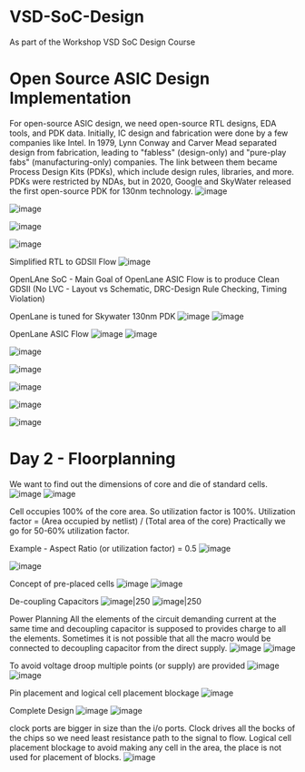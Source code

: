 # VSD-SoC-Design
As part of the Workshop VSD SoC Design Course

# Open Source ASIC Design Implementation
For open-source ASIC design, we need open-source RTL designs, EDA tools, and PDK data. Initially, IC design and fabrication were done by a few companies like Intel. In 1979, Lynn Conway and Carver Mead separated design from fabrication, leading to "fabless" (design-only) and "pure-play fabs" (manufacturing-only) companies. The link between them became Process Design Kits (PDKs), which include design rules, libraries, and more. PDKs were restricted by NDAs, but in 2020, Google and SkyWater released the first open-source PDK for 130nm technology.
![image](https://github.com/user-attachments/assets/e94b1c5a-5e51-40b4-bb47-6633115abf76)

![image](https://github.com/user-attachments/assets/fec528c9-be35-436d-b448-82ea3c9e8e81)

![image](https://github.com/user-attachments/assets/4e76b484-d85c-4083-8d99-1b7bbd87b0f1)

![image](https://github.com/user-attachments/assets/8b928e35-29d7-4d3b-9ae9-a4b8f2446cdd)

Simplified RTL to GDSII Flow
![image](https://github.com/user-attachments/assets/8d48bd4f-00e8-46ae-a130-7322b6b64ea5)

OpenLAne SoC -
Main Goal of OpenLane ASIC Flow is to produce Clean GDSII (No LVC - Layout vs Schematic, DRC-Design Rule Checking, Timing Violation)

OpenLane is tuned for Skywater 130nm PDK
![image](https://github.com/user-attachments/assets/b3a11f7c-f1e3-4ca0-b048-b8e5b0a9e44b)
![image](https://github.com/user-attachments/assets/16010a59-1c92-4b62-8b66-46f60cbd5f9b)

OpenLane ASIC Flow
![image](https://github.com/user-attachments/assets/710580c7-4ba1-495d-8d2e-64b6654e902c)
![image](https://github.com/user-attachments/assets/ca91f45a-8b4c-4c45-a021-342fb412148a)

![image](https://github.com/user-attachments/assets/4f09af0e-c2ca-46ba-8453-7b88ae26ac0f)

![image](https://github.com/user-attachments/assets/fc2e40bd-5395-4154-bc20-c2becac84a87)

![image](https://github.com/user-attachments/assets/f4c210c8-23f3-48dd-823a-92e2615ebbb8)

![image](https://github.com/user-attachments/assets/89ce5bb9-933d-471e-8df8-c03259956cc5)

![image](https://github.com/user-attachments/assets/f2300c92-99ff-4219-9c7c-89031172f35c)

# Day 2 - Floorplanning
 We want to find out the dimensions of core and die of standard cells.
 ![image](https://github.com/user-attachments/assets/4792fd5a-fd93-4ebe-a8cf-5f128a93e556)    ![image](https://github.com/user-attachments/assets/9420efd4-27a9-420f-8d4e-5b886f6a1e1e)

Cell occupies 100% of the core area. So utilization factor is 100%.
Utilization factor = (Area occupied by netlist) / (Total area of the core)
Practically we go for 50-60% utilization factor.

Example - Aspect Ratio (or utilization factor) = 0.5
![image](https://github.com/user-attachments/assets/71b73682-95f4-41b6-8d41-abc927fefb05)

![image](https://github.com/user-attachments/assets/c25f1fdf-4a88-4bd7-9888-0860260791da)

Concept of pre-placed cells
![image](https://github.com/user-attachments/assets/da17e9a8-17c0-416b-a081-9113794f327b)
![image](https://github.com/user-attachments/assets/439421a0-cc4a-4c2a-8ff1-b6fbbe30ac49)

De-coupling Capacitors
![image|250](https://github.com/user-attachments/assets/dc9c71e5-493b-4cdf-90d7-8fc7611d985e )
![image|250](https://github.com/user-attachments/assets/377cb8e4-490d-4025-b6bc-55e856c73cb4 )

Power Planning
All the elements of the circuit demanding current at the same time and decoupling capacitor is supposed to provides charge to all the elements. Sometimes it is not possible that all the macro would be connected to decoupling capacitor from the direct supply.
![image](https://github.com/user-attachments/assets/23cff40c-6fc9-4c51-a249-fa2b447e4d84)
![image](https://github.com/user-attachments/assets/867da02f-9db2-4e1b-8840-69e28c51d95e)

To avoid voltage droop multiple points (or supply) are provided
![image](https://github.com/user-attachments/assets/cbf7dd47-d09b-448d-8310-61989d2d39f1)
![image](https://github.com/user-attachments/assets/85dc4c45-bbbd-4f58-8720-5cba35096820)

Pin placement and logical cell placement blockage
![image](https://github.com/user-attachments/assets/853bc000-cc46-4dd1-8cab-ae18e4dde263)

Complete Design 
![image](https://github.com/user-attachments/assets/56206c24-70ff-4b9b-aea8-8814a95e4c88)
![image](https://github.com/user-attachments/assets/ad3004fd-552e-4793-a996-25e5bf17711d)

clock ports are bigger in size than the i/o ports. Clock drives all the bocks of the chips so we need least resistance path to the signal to flow. Logical cell placement blockage to avoid making any cell in the area, the place is not used for placement of blocks.
![image](https://github.com/user-attachments/assets/320ae891-f922-4740-9501-53bc29b23831)














 








